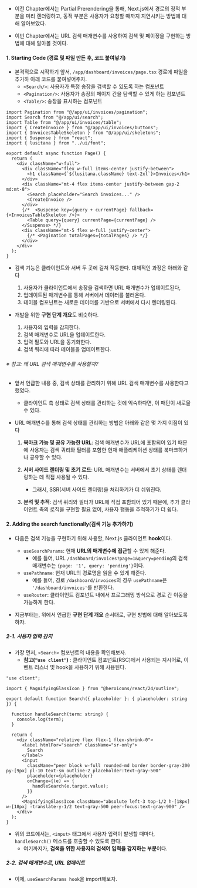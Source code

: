 
- 이전 Chapter에서는 Partial Prerendering을 통해, Next.js에서 경로의 정적 부분을 미리 렌더링하고, 동적 부분은 사용자가 요청할 때까지 지연시키는 방법에 대해 알아보았다.

- 이번 Chapter에서는 URL 검색 매개변수를 사용하여 검색 및 페이징을 구현하는 방법에 대해 알아볼 것이다.


#### 1. Starting Code (경로 및 파일 만든 후, 코드 붙여넣기)

- 본격적으로 시작하기 앞서, `/app/dashboard/invoices/page.tsx` 경로에 파일을 추가하 아래 코드를 붙여넣어주자.
	- `<Search/>`: 사용자가 특정 송장을 검색할 수 있도록 하는 컴포넌트
	- `<Pagination/>`: 사용자가 송장의 페이지 간을 탐색할 수 있게 하는 컴포넌트
	- `<Table/>`: 송장을 표시하는 컴포넌트
```tsx
import Pagination from "@/app/ui/invoices/pagination";
import Search from "@/app/ui/search";
import Table from "@/app/ui/invoices/table";
import { CreateInvoice } from "@/app/ui/invoices/buttons";
import { InvoicesTableSkeleton } from "@/app/ui/skeletons";
import { Suspense } from "react";
import { lusitana } from "../ui/font";

export default async function Page() {
  return (
    <div className="w-full">
      <div className="flex w-full items-center justify-between">
        <h1 className={`${lusitana.className} text-2xl`}>Invoices</h1>
      </div>
      <div className="mt-4 flex items-center justify-between gap-2 md:mt-8">
        <Search placeholder="Search invoices..." />
        <CreateInvoice />
      </div>
      {/*  <Suspense key={query + currentPage} fallback={<InvoicesTableSkeleton />}>
        <Table query={query} currentPage={currentPage} />
      </Suspense> */}
      <div className="mt-5 flex w-full justify-center">
        {/* <Pagination totalPages={totalPages} /> */}
      </div>
    </div>
  );
}
```

- 검색 기능은 클라이언트와 서버 두 곳에 걸쳐 작동한다. 대체적인 과정은 아래와 같다
	1. 사용자가 클라이언트에서 송장을 검색하면 URL 매개변수가 업데이트된다,
	2. 업데이트된 매개변수를 통해 서버에서 데이터를 불러온다.
	3. 테이블 컴포넌트는 새로운 데이터를 기반으로 서버에서 다시 렌더링된다.

- 개발을 위한 **구현 단계 개요**도 비슷하다.
	1. 사용자의 입력을 감지한다.
	2. 검색 매개변수로 URL을 업데이트한다.
	3. 입력 필도와 URL을 동기화한다.
	4. 검색 쿼리에 따라 테이블을 업데이트한다.

###### ※ 참고: 왜 URL 검색 매개변수를 사용할까?

- 앞서 언급한 내용 중, 검색 상태를 관리하기 위해 URL 검색 매개변수를 사용한다고 했었다. 
	- 클라이언트 측 상태로 검색 상태를 관리하는 것에 익숙하다면, 이 패턴이 새로울 수 있다.

- URL 매개변수를 통해 검색 상태를 관리하는 방법은 아래와 같은 몇 가지 이점이 있다
	1. **북마크 가능 및 공유 가능한 URL**: 검색 매개변수가 URL에 포함되어 있기 때문에 사용자는 검색 쿼리와 필터를 포함한 현재 애플리케이션 상태를 북마크하거나 공유할 수 있다.
	
	2. **서버 사이드 렌더링 및 초기 로드**: URL 매개변수는 서버에서 초기 상태를 렌더링하는 데 직접 사용될 수 있다.
		- 그래서, SSR(서버 사이드 렌더링)을 처리하기가 더 쉬워진다.
	
	3. **분석 및 추적**: 검색 쿼리와 필터가 URL에 직접 포함되어 있기 때문에, 추가 클라이언트 측의 로직을 구현할 필요 없이, 사용자 행동을 추적하기가 더 쉽다.


#### 2. Adding the search functionally(검색 기능 추가하기) 

- 다음은 검색 기능을 구현하기 위해 사용할, Next.js 클라이언트 **hook**이다.
	- `useSearchParams`: 현재 **URL의 매개변수에 접근**할 수 있게 해준다. 
		- 예를 들어, URL `/dashboard/invoices?page=1&query=pending`의 검색 매개변수는 `{page: '1', query: 'pending'}`이다.
	- `usePathname`: 현재 URL의 경로명을 읽을 수 있게 해준다.
		- 예를 들어, 경로 `/dashboard/invoices`의 경우 `usePathname`은 `'/dashboard/invoices'`를 반환한다.
	- `useRouter`: 클라이언트 컴포넌트 내에서 프로그래밍 방식으로 경로 간 이동을 가능하게 한다. 

- 지금부터는, 위에서 언급한 **구현 단계 개요** 순서대로, 구현 방법에 대해 알아보도록 하자.

##### 2-1. 사용자 입력 감지

- 가장 먼저, `<Search>` 컴포넌트의 내용을 확인해보자.
	- **참고(`"use client"`)** : 클라이언트 컴포넌트(RSC)에서 사용되는 지시어로, 이벤트 리스너 및 hook을 사용하기 위해 사용된다.
```tsx
"use client";

import { MagnifyingGlassIcon } from "@heroicons/react/24/outline";

export default function Search({ placeholder }: { placeholder: string }) {
  
  function handleSearch(term: string) {
    console.log(term);
  }

  return (
    <div className="relative flex flex-1 flex-shrink-0">
      <label htmlFor="search" className="sr-only">
        Search
      </label>
      <input
        className="peer block w-full rounded-md border border-gray-200 py-[9px] pl-10 text-sm outline-2 placeholder:text-gray-500"
        placeholder={placeholder}
        onChange={(e) => {
          handleSearch(e.target.value);
        }}
      />
      <MagnifyingGlassIcon className="absolute left-3 top-1/2 h-[18px] w-[18px] -translate-y-1/2 text-gray-500 peer-focus:text-gray-900" />
    </div>
  );
}
```

- 위의 코드에서는, `<input>` 태그에서 사용자 입력이 발생할 때마다, `handleSearch()` 메소드를 호출할 수 있도록 한다.
	- 여기까지가, **검색을 위한 사용자의 검색어 입력을 감지하는 부분**이다.


##### 2-2. 검색 매개변수로, URL 업데이트

- 이제, `useSearchParams hook`을 import해보자. 